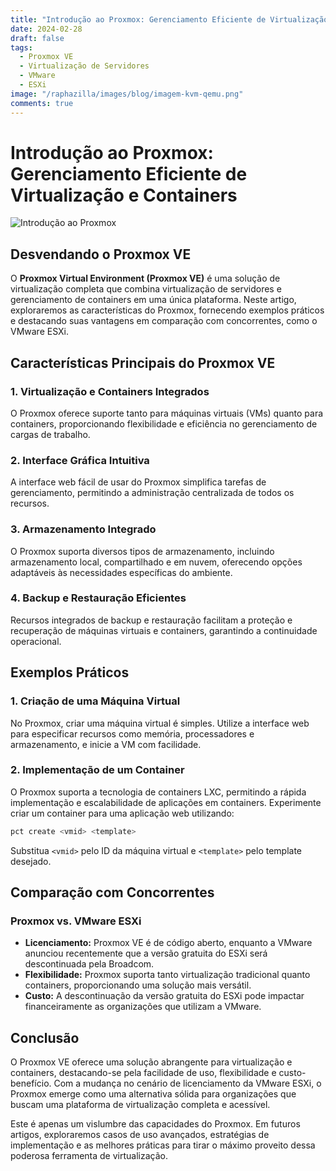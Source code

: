 ```yaml
---
title: "Introdução ao Proxmox: Gerenciamento Eficiente de Virtualização e Containers"
date: 2024-02-28
draft: false
tags:
  - Proxmox VE
  - Virtualização de Servidores
  - VMware
  - ESXi
image: "/raphazilla/images/blog/imagem-kvm-qemu.png"
comments: true
---
```


# Introdução ao Proxmox: Gerenciamento Eficiente de Virtualização e Containers

![Introdução ao Proxmox](/raphazilla/images/blog/imagem-proxmox.png)

## Desvendando o Proxmox VE

O **Proxmox Virtual Environment (Proxmox VE)** é uma solução de virtualização completa que combina virtualização de servidores e gerenciamento de containers em uma única plataforma. Neste artigo, exploraremos as características do Proxmox, fornecendo exemplos práticos e destacando suas vantagens em comparação com concorrentes, como o VMware ESXi.

## Características Principais do Proxmox VE

### 1. Virtualização e Containers Integrados

O Proxmox oferece suporte tanto para máquinas virtuais (VMs) quanto para containers, proporcionando flexibilidade e eficiência no gerenciamento de cargas de trabalho.

### 2. Interface Gráfica Intuitiva

A interface web fácil de usar do Proxmox simplifica tarefas de gerenciamento, permitindo a administração centralizada de todos os recursos.

### 3. Armazenamento Integrado

O Proxmox suporta diversos tipos de armazenamento, incluindo armazenamento local, compartilhado e em nuvem, oferecendo opções adaptáveis às necessidades específicas do ambiente.

### 4. Backup e Restauração Eficientes

Recursos integrados de backup e restauração facilitam a proteção e recuperação de máquinas virtuais e containers, garantindo a continuidade operacional.

## Exemplos Práticos

### 1. Criação de uma Máquina Virtual

No Proxmox, criar uma máquina virtual é simples. Utilize a interface web para especificar recursos como memória, processadores e armazenamento, e inicie a VM com facilidade.

### 2. Implementação de um Container

O Proxmox suporta a tecnologia de containers LXC, permitindo a rápida implementação e escalabilidade de aplicações em containers. Experimente criar um container para uma aplicação web utilizando:

```bash
pct create <vmid> <template>
```

Substitua `<vmid>` pelo ID da máquina virtual e `<template>` pelo template desejado.

## Comparação com Concorrentes

### Proxmox vs. VMware ESXi

- **Licenciamento:** Proxmox VE é de código aberto, enquanto a VMware anunciou recentemente que a versão gratuita do ESXi será descontinuada pela Broadcom.
- **Flexibilidade:** Proxmox suporta tanto virtualização tradicional quanto containers, proporcionando uma solução mais versátil.
- **Custo:** A descontinuação da versão gratuita do ESXi pode impactar financeiramente as organizações que utilizam a VMware.

## Conclusão

O Proxmox VE oferece uma solução abrangente para virtualização e containers, destacando-se pela facilidade de uso, flexibilidade e custo-benefício. Com a mudança no cenário de licenciamento da VMware ESXi, o Proxmox emerge como uma alternativa sólida para organizações que buscam uma plataforma de virtualização completa e acessível.

Este é apenas um vislumbre das capacidades do Proxmox. Em futuros artigos, exploraremos casos de uso avançados, estratégias de implementação e as melhores práticas para tirar o máximo proveito dessa poderosa ferramenta de virtualização.